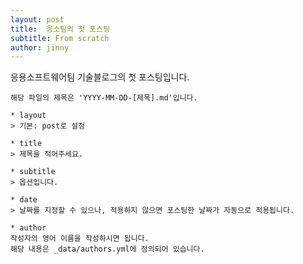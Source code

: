 ```yaml
---
layout: post
title:  응소팀의 첫 포스팅
subtitle: From scratch
author: jinny
---
```


응용소프트웨어팀 기술블로그의 첫 포스팅입니다.

```angular2html
해당 파일의 제목은 'YYYY-MM-DD-[제목].md'입니다.

* layout
> 기본: post로 설정 

* title
> 제목을 적어주세요.

* subtitle
> 옵션입니다.

* date
> 날짜를 지정할 수 있으나, 적용하지 않으면 포스팅한 날짜가 자동으로 적용됩니다.

* author
작성자의 영어 이름을 작성하시면 됩니다.
해당 내용은 _data/authors.yml에 정의되어 있습니다.
```
